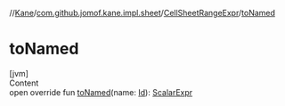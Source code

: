 //[Kane](../../index.md)/[com.github.jomof.kane.impl.sheet](../index.md)/[CellSheetRangeExpr](index.md)/[toNamed](to-named.md)



# toNamed  
[jvm]  
Content  
open override fun [toNamed](to-named.md)(name: [Id](../../com.github.jomof.kane.impl/index.md#%5Bcom.github.jomof.kane.impl%2FId%2F%2F%2FPointingToDeclaration%2F%5D%2FClasslikes%2F-627826668)): [ScalarExpr](../../com.github.jomof.kane/-scalar-expr/index.md)  



